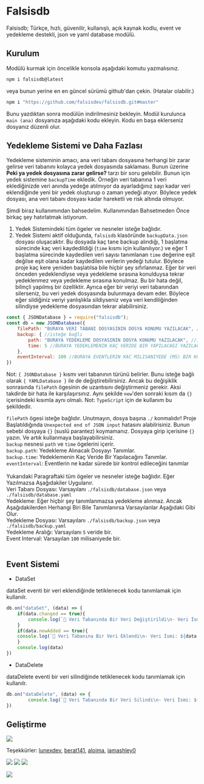 # Falsisdb

Falsisdb; Türkçe, hızlı, güvenilir, kullanışlı, açık kaynak kodlu, event ve yedekleme destekli, json ve yaml database modülü.

## Kurulum

Modülü kurmak için öncelikle konsola aşağıdaki komutu yazmalısınız.

```bash
npm i falsisdb@latest
```

veya bunun yerine en en güncel sürümü github'dan çekin. (Hatalar olabilir.)

```bash
npm i "https://github.com/falsisdev/falsisdb.git#master"
```

Bunu yazdıktan sonra modülün indirilmesiniz bekleyin. Modül kurulunca `main (ana)` dosyanıza aşağıdaki kodu ekleyin. Kodu en başa eklerseniz dosyanız düzenli olur.

## Yedekleme Sistemi ve Daha Fazlası 

Yedekleme sisteminin amacı, ana veri tabanı dosyasına herhangi bir zarar gelirse veri tabanını kolayca yedek dosyasında saklaması. Bunun üzerine **Peki ya yedek dosyasına zarar gelirse?** tarzı bir soru gelebilir. Bunun için yedek sistemine `backupTime` ekledik. Örneğin veri tabanına 1 veri eklediğinizde veri anında yedeğe atılmıyor da ayarladığınız sayı kadar veri eklendiğinde yeni bir yedek oluşturup o zaman yedeği atıyor. Böylece yedek dosyası, ana veri tabanı dosyası kadar hareketli ve risk altında olmuyor.

Şimdi biraz kullanımından bahsedelim. Kullanımından Bahsetmeden Önce birkaç şey hatırlatmak istiyorum.
1. Yedek Sistemindeki tüm ögeler ve nesneler isteğe bağlıdır.
2. Yedek Sistemi aktif olduğunda, `falsisdb` klasöründe `backupData.json` dosyası oluşacaktır. Bu dosyada kaç tane backup alındığı, 1 başlatma sürecinde kaç veri kaydedildiği (`time` kısmı için kullanılıyor.) ve eğer 1 başlatma sürecinde kaydedilen veri sayısı tanımlanan `time` değerine eşit değilse eşit olana kadar kaydedilen verilerin yedeği tutulur. Böylece proje kaç kere yeniden başlatılsa bile hiçbir şey sıfırlanmaz. Eğer bir veri önceden yedeklendiyse veya yedekleme sırasına konulduysa tekrar yedeklenmez veya yedekleme sırasına konulmaz. Bu bir hata değil, bilinçli yapılmış bir özelliktir. Ayrıca eğer bir veriyi veri tabanından silerseniz, bu veri yedek dosyasında bulunmaya devam eder. Böylece eğer sildiğiniz veriyi yanlışlıkla sildiyseniz veya veri kendiliğinden silindiyse yedekleme dosyasından tekrar alabilirsiniz.<br>

```js
const { JSONDatabase } = require("falsisdb");
const db = new JSONDatabase({
    filePath: "BURAYA VERI TABANI DOSYASININ DOSYA KONUMU YAZILACAK", //isteğe bağlı
    backup: { //isteğe bağlı
        path: "BURAYA YEDEKLEME DOSYASININ DOSYA KONUMU YAZILACAK", //isteğe bağlı
        time: 5 //BURAYA YEDEKLEMENIN KAÇ VERIDE BIR YAPILACAGI YAZILACAK VARSAYILAN = 5 //isteğe bağlı
    },
    eventInterval: 100 //BURAYA EVENTLERIN KAC MILISANIYEDE (MS) BIR KONTROL EDİLECEĞİ YAZILACAK VARSAYILAN = 100ms //isteğe bağlı
})
```

Not: `{ JSONDatabase }` kısmı veri tabanının türünü belirler. Bunu isteğe bağlı olarak `{ YAMLDatabase }` ile de değiştirebilirsiniz. Ancak bu değişiklik sonrasında `filePath` ögesinin de uzantısını değiştirmeniz gerekir. Aksi takdirde bir hata ile karşılaşırsınız. Aynı şekilde `new`'den sonraki kısım da  `{}` içerisindeki kısımla aynı olmalı.
Not: `TypeScript` için de kullanım bu şekildedir.

`filePath` ögesi isteğe bağlıdır. Unutmayın, dosya başına `./` konmalıdır! Proje Başlatıldığında `Unexpected end of JSON input` hatasını alabilrisiniz. Bunun sebebi dosyaya `{}` \(suslü parantez\) koymamanız. Dosyaya girip içerisine `{}` yazın. Ve artık kullanmaya başlayabilirsiniz.<br>
`backup` nesnesi `path` ve `time` ögelerini içerir.<br>
`backup.path`: Yedekleme Alınacak Dosyayı Tanımlar.<br>
`backup.time`: Yedeklemenin Kaç Veride Bir Yapılacağını Tanımlar.<br>
`eventInterval`: Eventlerin ne kadar sürede bir kontrol edileceğini tanımlar<br><br>
Yukarıdaki Paragraftaki tüm ögeler ve nesneler isteğe bağlıdır. Eğer Yazılmazsa Aşağıdakiler Uygulanır.<br>
Veri Tabanı Dosyası: Varsayılanı `./falsisdb/database.json` veya `./falsisdb/database.yaml`<br>
Yedekleme: Eğer hiçbir şey tanımlanmazsa yedekleme alınmaz. Ancak Aşağıdakilerden Herhangi Biri Bile Tanımlanırsa Varsayılanlar Aşağıdaki Gibi Olur. <br>
Yedekleme Dosyası: Varsayılanı `./falsisdb/backup.json` veya `./falsisdb/backup.yaml`<br>
Yedekleme Aralığı: Varsayılanı `5` veride bir.<br>
Event Interval: Varsayılan `100` milisaniyede bir.<br><br>

## Event Sistemi

- DataSet

dataSet eventi bir veri eklendiğinde tetiklenecek kodu tanımlamak için kullanılr.

```js
db.on("dataSet", (data) => {
    if(data.changed == true){
        console.log(`📝 Veri Tabanında Bir Veri Değiştirildi\n- Veri İsmi: ${data.key}\n- Eski Değeri: ${data.oldValue}\n- Yeni Değeri: ${data.value}`) 
    }
    if(data.newAdded == true){
    console.log(`📝 Veri Tabanına Bir Veri Eklendi\n- Veri İsmi: ${data.key}\n- Veri Değeri: ${data.value}`) 
    }
    console.log(data) 
})
```

- DataDelete

dataDelete eventi bir veri silindiğinde tetiklenecek kodu tanımlamak için kullanılr.

```js
db.on("dataDelete", (data) => {
        console.log(`📝 Veri Tabanında Bir Veri Silindi\n- Veri İsmi: ${data.key}\n- Eski Değeri: ${data.value}`)
})
```

## Geliştirme

<img src="https://cdn.discordapp.com/attachments/775822548519616562/989824612697264178/falsisdb_0DE118C.png">

Teşekkürler: [lunexdev](https://github.com/lunexdev), [berat141](https://github.com/berat141), [aloima](https://github.com/aloima), [iamashley0](https://github.com/iamashley0)

![](https://img.shields.io/github/v/release/falsisdev/falsisdb?style=for-the-badge) ![](https://img.shields.io/github/stars/falsisdev/falsisdb?style=for-the-badge) ![](https://img.shields.io/github/forks/falsisdev/falsisdb?style=for-the-badge)

![](https://github-readme-stats.vercel.app/api/pin/?username=falsisdev&repo=falsisdb&cache_seconds=86400&theme=react)
